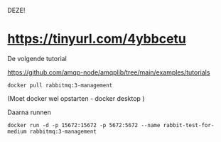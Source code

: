 DEZE!

# https://tinyurl.com/4ybbcetu

De volgende tutorial

https://github.com/amqp-node/amqplib/tree/main/examples/tutorials


``` 
docker pull rabbitmq:3-management
```

(Moet docker wel opstarten - docker desktop )

Daarna runnen

``` 
docker run -d -p 15672:15672 -p 5672:5672 --name rabbit-test-for-medium rabbitmq:3-management
```
